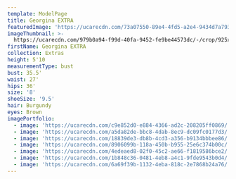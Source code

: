 ```yaml
---
template: ModelPage
title: Georgina EXTRA
featuredImage: 'https://ucarecdn.com/73a07550-89e4-4fd5-a2e4-9434d7a7933c/'
imageThumbnail: >-
  https://ucarecdn.com/979b0a94-f99d-40fa-9452-fe9be44573dc/-/crop/925x1087/49,219/-/preview/
firstName: Georgina EXTRA
collection: Extras
height: 5'10
measurementType: bust
bust: 35.5'
waist: 27'
hips: 36'
size: '8'
shoeSize: '9.5'
hair: Burgundy
eyes: Brown
imagePortfolio:
  - image: 'https://ucarecdn.com/c9e852d0-e884-4366-ad2c-208205ff0869/'
  - image: 'https://ucarecdn.com/a5da82de-bbc8-4dab-8ec9-dc09fc0177d3/'
  - image: 'https://ucarecdn.com/18839de3-db8b-4cd3-a356-b9134bbbee86/'
  - image: 'https://ucarecdn.com/8906099b-118a-450b-b955-25e6c374b00c/'
  - image: 'https://ucarecdn.com/4edeaed8-02f0-45c2-ae66-f1819586bce2/'
  - image: 'https://ucarecdn.com/1b848c36-0481-4eb8-a4c1-9fde9543b0d4/'
  - image: 'https://ucarecdn.com/6a69f39b-1132-4eba-818c-2e7868b24a76/'
---
```



